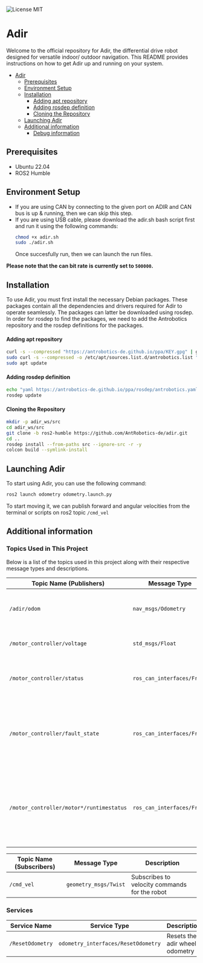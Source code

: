 ![License MIT](https://img.shields.io/github/license/AntRobotics-de/adir?color=blue)
# Adir

Welcome to the official repository for Adir, the differential drive robot designed for versatile indoor/ outdoor navigation. This README provides instructions on how to get Adir up and running on your system.

- [Adir](#adir)
  - [Prerequisites](#prerequisites)
  - [Environment Setup](#environment-setup)
  - [Installation](#installation)
      - [Adding apt repository](#adding-apt-repository)
      - [Adding rosdep definition](#adding-rosdep-definition)
      - [Cloning the Repository](#cloning-the-repository)
  - [Launching Adir](#launching-adir)
  - [Additional information](#additional-information)
    - [Debug information](#debug-information)



## Prerequisites

- Ubuntu 22.04
- ROS2 Humble

## Environment Setup
- If you are using CAN by connecting to the given port on ADIR and CAN bus is up & running, then we can skip this step. 
- If you are using USB cable, please download the adir.sh bash script first and run it using the following commands: 
    ```bash
    chmod +x adir.sh
    sudo ./adir.sh
    ```
  Once succesfully run, then we can launch the run files.

**Please note that the can bit rate is currently set to `500000`.**


## Installation

To use Adir, you must first install the necessary Debian packages. These packages contain all the dependencies and drivers required for Adir to operate seamlessly. The packages can latter be downloaded using rosdep. In order for rosdep to find the packages, we need to add the Antrobotics repository and the rosdep definitions for the packages.

#### Adding apt repository
```bash
curl -s --compressed "https://antrobotics-de.github.io/ppa/KEY.gpg" | gpg --dearmor | sudo tee /etc/apt/trusted.gpg.d/antrobotics_ppa.gpg >/dev/null
sudo curl -s --compressed -o /etc/apt/sources.list.d/antrobotics.list "https://antrobotics-de.github.io/ppa/antrobotics.list"
sudo apt update
```

#### Adding rosdep definition

```bash
echo "yaml https://antrobotics-de.github.io/ppa/rosdep/antrobotics.yaml" | sudo tee /etc/ros/rosdep/sources.list.d/antrobotics.list >/dev/null
rosdep update
```
#### Cloning the Repository

```bash
mkdir -p adir_ws/src
cd adir_ws/src
git clone -b ros2-humble https://github.com/AntRobotics-de/adir.git
cd ..
rosdep install --from-paths src --ignore-src -r -y
colcon build --symlink-install
```


## Launching Adir

To start using Adir, you can use the following command:

```bash
ros2 launch odometry odometry.launch.py
```

To start moving it, we can publish forward and angular velocities from the terminal or scripts on ros2 topic `/cmd_vel`


## Additional information

### Topics Used in This Project

Below is a list of the topics used in this project along with their respective message types and descriptions.

| Topic Name (Publishers)       | Message Type          | Description                                             |
| ---------------- | --------------------- | ------------------------------------------------------- |
| `/adir/odom`     | `nav_msgs/Odometry`     | Publishes the adir odometry information(currently only using wheel encoders)                              |
| `/motor_controller/voltage  `       | `std_msgs/Float` | Publishes robot voltage. `Please charge when it falls below 23V`           |
| `/motor_controller/status`       | `ros_can_interfaces/Frame` | Publishes information on serial,pulse or analog mode and stall detection           |
| `/motor_controller/fault_state`     | `ros_can_interfaces/Frame`     | Publishes information on overheating, undervoltage, overvoltage, shortcircuit, emergency stop, motor sensor setup fault & mosfet failure                             |
| `/motor_controller/motor*/runtimestatus`     | `ros_can_interfaces/Frame`     | Publishes information on amps limit active, motor stall. loop error detection, safety stop active, forward limit triggered, reverse limit triggered & amps trigger activated                             |

| Topic Name (Subscribers)      | Message Type          | Description                                             |
| ---------------- | --------------------- | ------------------------------------------------------- |
| `/cmd_vel`       | `geometry_msgs/Twist` | Subscribes to velocity commands for the robot           |



### Services 


| Service Name       | Service Type          | Description                                             |
| ---------------- | --------------------- | ------------------------------------------------------- |
| `/ResetOdometry`     | `odometry_interfaces/ResetOdometry`     | Resets the adir wheel odometry                              |                        |








